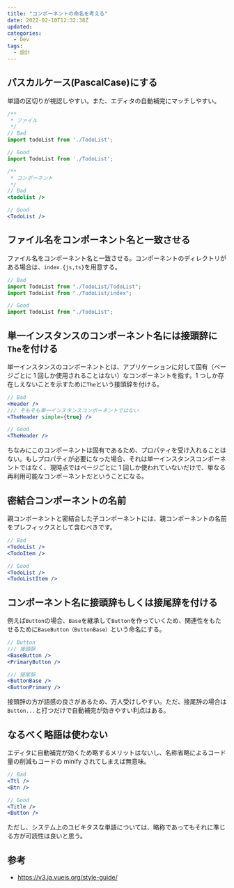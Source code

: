 ```yaml
---
title: "コンポーネントの命名を考える"
date: 2022-02-10T12:32:38Z
updated:
categories:
  - Dev
tags:
  - 設計
---
```


## パスカルケース(PascalCase)にする

単語の区切りが視認しやすい。また、エディタの自動補完にマッチしやすい。

```jsx
/**
 * ファイル
 */
// Bad
import todoList from './TodoList';

// Good
import TodoList from './TodoList';

/**
 * コンポーネント
 */
// Bad
<todolist />

// Good
<TodoList />
```

## ファイル名をコンポーネント名と一致させる

ファイル名をコンポーネント名と一致させる。コンポーネントのディレクトリがある場合は、`index.{js,ts}`を用意する。

```jsx
// Bad
import TodoList from "./TodoList/TodoList";
import TodoList from "./TodoList/index";

// Good
import TodoList from "./TodoList";
```

## 単一インスタンスのコンポーネント名には接頭辞に`The`を付ける

単一インスタンスのコンポーネントとは、アプリケーションに対して固有（ページごとに 1 回しか使用されることはない）なコンポーネントを指す。1 つしか存在しえないことを示すために`The`という接頭辞を付ける。

```jsx
// Bad
<Header />
/// そもそも単一インスタンスコンポーネントではない
<TheHeader simple={true} />

// Good
<TheHeader />
```

ちなみにこのコンポーネントは固有であるため、プロパティを受け入れることはない。もしプロパティが必要になった場合、それは単一インスタンスコンポーネントではなく、現時点ではページごとに 1 回しか使われていないだけで、単なる再利用可能なコンポーネントだということになる。

## 密結合コンポーネントの名前

親コンポーネントと密結合した子コンポーネントには、親コンポーネントの名前をプレフィックスとして含むべきです。

```jsx
// Bad
<TodoList />
<TodoItem />

// Good
<TodoList />
<TodoListItem />
```

## コンポーネント名に接頭辞もしくは接尾辞を付ける

例えば`Button`の場合、`Base`を継承して`Button`を作っていくため、関連性をもたせるために`BaseButton（ButtonBase）`という命名にする。

```jsx
// Button
/// 接頭辞
<BaseButton />
<PrimaryButton />

/// 接尾辞
<ButtonBase />
<ButtonPrimary />
```

接頭辞の方が語感の良さがあるため、万人受けしやすい。ただ、接尾辞の場合は`Button...`と打つだけで自動補完が効きやすい利点はある。

## なるべく略語は使わない

エディタに自動補完が効くため略するメリットはないし、名称省略によるコード量の削減もコードの minify されてしまえば無意味。

```jsx
// Bad
<Ttl />
<Btn />

// Good
<Title />
<Button />
```

ただし、システム上のユビキタスな単語については、略称であってもそれに準じる方が可読性は良いと思う。

## 参考

- https://v3.ja.vuejs.org/style-guide/
